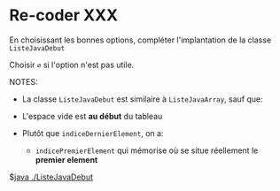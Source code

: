<style>
pre > code {
    -webkit-touch-callout: text;
    -webkit-user-select: text;
    -khtml-user-select: text;
    -moz-user-select: text;
    -ms-user-select: text;
    user-select: text;
}
</style>



# Re-coder XXX

En choisissant les bonnes options, compléter l'implantation de la classe `ListeJavaDebut`

Choisir `∅` si l'option n'est pas utile.

NOTES:

* La classe `ListeJavaDebut` est similaire à `ListeJavaArray`, sauf que:

* L'espace vide est **au début** du tableau
* Plutôt que `indiceDernierElement`, on a:
    * `indicePremierElement` qui mémorise où se situe réellement le **premier element**


$[java ./ListeJavaDebut]()
